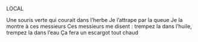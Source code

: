 LOCAL

Une souris verte qui courait dans l’herbe
Je l’attrape par la queue
Je la montre à ces messieurs
Ces messieurs me disent :
trempez la dans l’huile,
trempez la dans l’eau
Ça fera un escargot tout chaud
